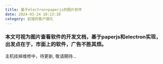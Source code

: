 ```yaml
---
title: 基于electron+paperjs的图片软件
date: 2024-03-24 18:13:10
category: 前端的客户端化
---
```


### 本文可视为图片查看软件的开发文档，基于paperjs和electron实现，出发点在于，市面上的软件，广告不胜其烦。

主机挂掉维修中，待更新, 敬请期待...

